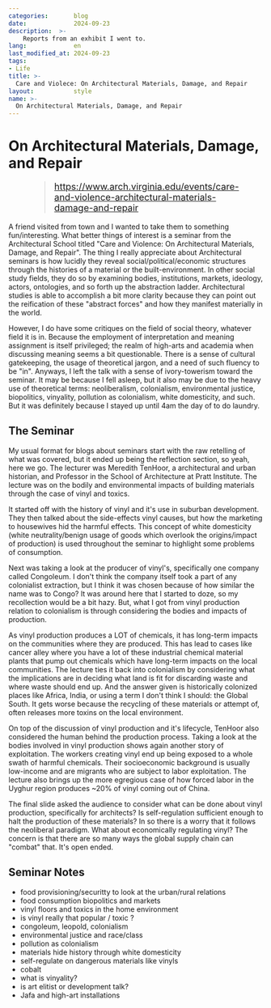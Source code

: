```yaml
---
categories:       blog
date:             2024-09-23
description:  >-
    Reports from an exhibit I went to.
lang:             en
last_modified_at: 2024-09-23
tags:
- Life
title: >-
  Care and Violece: On Architectural Materials, Damage, and Repair        
layout:           style
name: >-
  On Architectural Materials, Damage, and Repair        
---
```


# On Architectural Materials, Damage, and Repair      

<figure class="container-lg" style="padding: 0;">
    <blockquote class="blockquote" style="font-size: 18px;">
    <a href="https://www.arch.virginia.edu/events/care-and-violence-architectural-materials-damage-and-repair">https://www.arch.virginia.edu/events/care-and-violence-architectural-materials-damage-and-repair</a>
    </blockquote>
</figure>

A friend visited from town and I wanted to take them to something fun/interesting. What better things of interest is a seminar from the Architectural School titled "Care and Violence: On Architectural Materials, Damage, and Repair". The thing I really appreciate about Architectural seminars is how lucidly they reveal social/political/economic structures through the histories of a material or the built-environment. In other social study fields, they do so by examining bodies, institutions, markets, ideology, actors, ontologies, and so forth up the abstraction ladder. Architectural studies is able to accomplish a bit more clarity because they can point out the reification of these "abstract forces" and how they manifest materially in the world.

However, I do have some critiques on the field of social theory, whatever field it is in. Because the employment of interpretation and meaning assignment is itself privileged; the realm of high-arts and academia when discussing meaning seems a bit questionable. There is a sense of cultural gatekeeping, the usage of theoretical jargon, and a need of such fluency to be "in". Anyways, I left the talk with a sense of ivory-towerism toward the seminar. It may be because I fell asleep, but it also may be due to the heavy use of theoretical terms: neoliberalism, colonialism, environmental justice, biopolitics, vinyality, pollution as colonialism, white domesticity, and such. But it was definitely because I stayed up until 4am the day of to do laundry.

## The Seminar

My usual format for blogs about seminars start with the raw retelling of what was covered, but it ended up being the reflection section, so yeah, here we go. The lecturer was Meredith TenHoor, a architectural and urban historian, and Professor in the School of Architecture at Pratt Institute. The lecture was on the bodily and environmental impacts of building materials through the case of vinyl and toxics. 

It started off with the history of vinyl and it's use in suburban development. They then talked about the side-effects vinyl causes, but how the marketing to housewives hid the harmful effects. This concept of white domesticity (white neutrality/benign usage of goods which overlook the origins/impact of production) is used throughout the seminar to highlight some problems of consumption.

Next was taking a look at the producer of vinyl's, specifically one company called Congoleum. I don't think the company itself took a part of any colonialist extraction, but I think it was chosen because of how similar the name was to Congo? It was around here that I started to doze, so my recollection would be a bit hazy. But, what I got from vinyl production relation to colonialism is through considering the bodies and impacts of production. 

As vinyl production produces a LOT of chemicals, it has long-term impacts on the communities where they are produced. This has lead to cases like cancer alley where you have a lot of these industrial chemical material plants that pump out chemicals which have long-term impacts on the local communities. The lecture ties it back into colonialism by considering what the implications are in deciding what land is fit for discarding waste and where waste should end up. And the answer given is historically colonized places like Africa, India, or using a term I don't think I should: the Global South. It gets worse because the recycling of these materials or attempt of, often releases more toxins on the local environment. 

On top of the discussion of vinyl production and it's lifecycle, TenHoor also considered the human behind the production process. Taking a look at the bodies involved in vinyl production shows again another story of exploitation. The workers creating vinyl end up being exposed to a whole swath of harmful chemicals. Their socioeconomic background is usually low-income and are migrants who are subject to labor exploitation. The lecture also brings up the more egregious case of how forced labor in the Uyghur region produces ~20% of vinyl coming out of China.

The final slide asked the audience to consider what can be done about vinyl production, specifically for architects? Is self-regulation sufficient enough to halt the production of these materials? In so there is a worry that it follows the neoliberal paradigm. What about economically regulating vinyl? The concern is that there are so many ways the global supply chain can "combat" that. It's open ended.

## Seminar Notes

- food provisioning/securitty to look at the urban/rural relations
- food consumption biopolitics and markets  
- vinyl floors and toxics in the home environment
- is vinyl really that popular / toxic ?
- congoleum, leopold, colonialism
- environmental justice and race/class
- pollution as colonialism
- materials hide history through white domesticity
- self-regulate on dangerous materials like vinyls
- cobalt
- what is vinyality?
- is art elitist or development talk?
- Jafa and high-art installations

